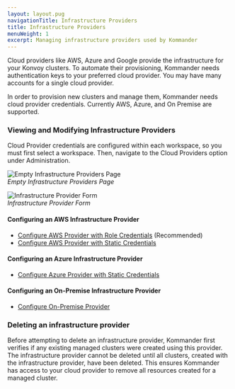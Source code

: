 ```yaml
---
layout: layout.pug
navigationTitle: Infrastructure Providers
title: Infrastructure Providers
menuWeight: 1
excerpt: Managing infrastructure providers used by Kommander
---
```


Cloud providers like AWS, Azure and Google provide the infrastructure for your Konvoy clusters. To automate their provisioning, Kommander needs authentication keys to your preferred cloud provider. You may have many accounts for a single cloud provider.

In order to provision new clusters and manage them, Kommander needs cloud provider credentials. Currently AWS, Azure, and On Premise are supported.

### Viewing and Modifying Infrastructure Providers

Cloud Provider credentials are configured within each workspace, so you must first select a workspace. Then, navigate to the Cloud Providers option under Administration.

![Empty Infrastructure Providers Page](/ksphere/kommander/1.1.0-beta/img/empty-infrastructure-providers.png)
<br />_Empty Infrastructure Providers Page_

![Infrastructure Provider Form](/ksphere/kommander/1.1.0-beta/img/add-infrastructure-provider.png)
<br />_Infrastructure Provider Form_

#### Configuring an AWS Infrastructure Provider

- [Configure AWS Provider with Role Credentials](/ksphere/kommander/latest/operations/infrastructure-providers/configure-aws-cloud-provider-roles) (Recommended)
- [Configure AWS Provider with Static Credentials](/ksphere/kommander/latest/operations/infrastructure-providers/configure-aws-cloud-provider-static-credentials)

#### Configuring an Azure Infrastructure Provider

- [Configure Azure Provider with Static Credentials](/ksphere/kommander/latest/operations/infrastructure-providers/configure-azure-cloud-provider)

#### Configuring an On-Premise Infrastructure Provider

- [Configure On-Premise Provider](/ksphere/kommander/latest/operations/infrastructure-providers/configure-on-prem-provider)

### Deleting an infrastructure provider

Before attempting to delete an infrastructure provider, Kommander first verifies if any existing managed clusters were created using this provider. The infrastructure provider cannot be deleted until all clusters, created with the infrastructure provider, have been deleted. This ensures Kommander has access to your cloud provider to remove all resources created for a managed cluster.
